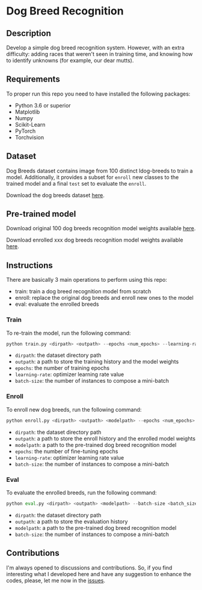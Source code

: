 # Dog Breed Recognition

## Description

Develop a simple dog breed recognition system. However, with an extra difficulty: adding races that weren't seen in training time, and knowing how to identify unknowns (for example, our dear mutts).

## Requirements

To proper run this repo you need to have installed the following packages:
- Python 3.6 or superior
- Matplotlib
- Numpy
- Scikit-Learn
- PyTorch
- Torchvision

## Dataset

Dog Breeds dataset contains image from 100 distinct ldog-breeds to train a model. Additionally, it provides a subset for `enroll` new classes to the trained model and a final `test` set to evaluate the `enroll`.

Download the dog breeds dataset [here](https://drive.google.com/file/d/1-njeI_NWA6_Gz0Bu-tlAduktyjebzUmq/view?usp=sharing).

## Pre-trained model

Download original 100 dog breeds recognition model weights available [here]().

Download enrolled xxx dog breeds recognition model weights available [here]().

## Instructions

There are basically 3 main operations to perform using this repo:
- train: train a dog breed recognition model from scratch
- enroll: replace the original dog breeds and enroll new ones to the model
- eval: evaluate the enrolled breeds

### Train

To re-train the model, run the following command:

```python
python train.py <dirpath> <outpath> --epochs <num_epochs> --learning-rate <learning_rate> --batch-size <batch_size>
```

- `dirpath`: the dataset directory path
- `outpath`: a path to store the training history and the model weights
- `epochs`: the number of training epochs
- `learning-rate`: optimizer learning rate value
- `batch-size`: the number of instances to compose a mini-batch

### Enroll

To enroll new dog breeds, run the following command:

```python
python enroll.py <dirpath> <outpath> <modelpath> --epochs <num_epochs> --learning-rate <learning_rate> --batch-size <batch_size>
```

- `dirpath`: the dataset directory path
- `outpath`: a path to store the enroll history and the enrolled model weights
- `modelpath`: a path to the pre-trained dog breed recognition model
- `epochs`: the number of fine-tuning epochs
- `learning-rate`: optimizer learning rate value
- `batch-size`: the number of instances to compose a mini-batch

### Eval

To evaluate the enrolled breeds, run the following command:

```python
python eval.py <dirpath> <outpath> <modelpath> --batch-size <batch_size>
```

- `dirpath`: the dataset directory path
- `outpath`: a path to store the evaluation history
- `modelpath`: a path to the pre-trained dog breed recognition model
- `batch-size`: the number of instances to compose a mini-batch

## Contributions

I'm always opened to discussions and contributions. So, if you find interesting what I developed here and have any suggestion to enhance the codes, please, let me now in the [issues](https://github.com/gosiqueira/dog-breed-recognition/issues).

